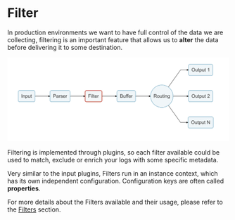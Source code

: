 # Filter

In production environments we want to have full control of the data we are collecting, filtering is an important feature that allows us to **alter** the data before delivering it to some destination.

![](../../.gitbook/assets/logging_pipeline_filter%20%281%29.png)

Filtering is implemented through plugins, so each filter available could be used to match, exclude or enrich your logs with some specific metadata.

Very similar to the input plugins, Filters run in an instance context, which has its own independent configuration. Configuration keys are often called **properties**.

For more details about the Filters available and their usage, please refer to the [Filters](../filter/) section.

